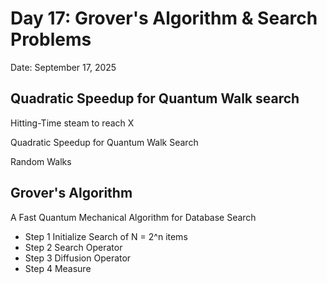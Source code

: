 # Day 17: Grover's Algorithm & Search Problems


Date: September 17, 2025


## Quadratic Speedup for Quantum Walk search

Hitting-Time steam to reach X

Quadratic Speedup for Quantum Walk Search

Random Walks

## Grover's Algorithm

A Fast Quantum Mechanical Algorithm for Database Search

- Step 1 Initialize Search of N = 2^n items
- Step 2 Search Operator
- Step 3 Diffusion Operator
- Step 4 Measure

